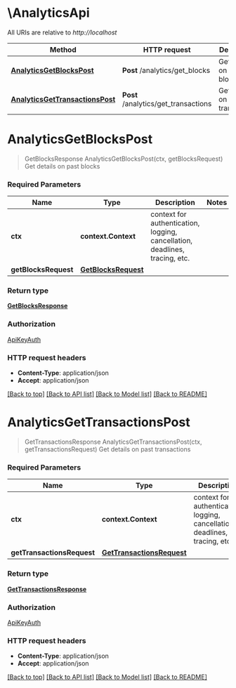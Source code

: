 # \AnalyticsApi

All URIs are relative to *http://localhost*

Method | HTTP request | Description
------------- | ------------- | -------------
[**AnalyticsGetBlocksPost**](AnalyticsApi.md#AnalyticsGetBlocksPost) | **Post** /analytics/get_blocks | Get details on past blocks
[**AnalyticsGetTransactionsPost**](AnalyticsApi.md#AnalyticsGetTransactionsPost) | **Post** /analytics/get_transactions | Get details on past transactions


# **AnalyticsGetBlocksPost**
> GetBlocksResponse AnalyticsGetBlocksPost(ctx, getBlocksRequest)
Get details on past blocks

### Required Parameters

Name | Type | Description  | Notes
------------- | ------------- | ------------- | -------------
 **ctx** | **context.Context** | context for authentication, logging, cancellation, deadlines, tracing, etc.
  **getBlocksRequest** | [**GetBlocksRequest**](GetBlocksRequest.md)|  | 

### Return type

[**GetBlocksResponse**](GetBlocksResponse.md)

### Authorization

[ApiKeyAuth](../README.md#ApiKeyAuth)

### HTTP request headers

 - **Content-Type**: application/json
 - **Accept**: application/json

[[Back to top]](#) [[Back to API list]](../README.md#documentation-for-api-endpoints) [[Back to Model list]](../README.md#documentation-for-models) [[Back to README]](../README.md)

# **AnalyticsGetTransactionsPost**
> GetTransactionsResponse AnalyticsGetTransactionsPost(ctx, getTransactionsRequest)
Get details on past transactions

### Required Parameters

Name | Type | Description  | Notes
------------- | ------------- | ------------- | -------------
 **ctx** | **context.Context** | context for authentication, logging, cancellation, deadlines, tracing, etc.
  **getTransactionsRequest** | [**GetTransactionsRequest**](GetTransactionsRequest.md)|  | 

### Return type

[**GetTransactionsResponse**](GetTransactionsResponse.md)

### Authorization

[ApiKeyAuth](../README.md#ApiKeyAuth)

### HTTP request headers

 - **Content-Type**: application/json
 - **Accept**: application/json

[[Back to top]](#) [[Back to API list]](../README.md#documentation-for-api-endpoints) [[Back to Model list]](../README.md#documentation-for-models) [[Back to README]](../README.md)

